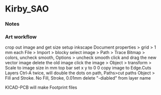 # Kirby_SAO

### Notes
### Art workflow
crop out image and get size
setup inkscape
Document properties > grid > 1 mm each
File > Import > blocky
select image > Path > Trace Bitmap > colors, uncheck smooth, Options > uncheck smooth
click and drag the new vector image
delete the old image
click the image > Object > transform > Scale to image size in mm
top bar set x y to 0 0
copy image to Edge.Cuts Layers
Ctrl-A twice, will double the dots on path,  Paths>cut paths
Object > Fill and Stroke. No Fill, Stroke, 0.01mm
delete "-diabled" from layer name


KICAD-PCB will make Footprint files


